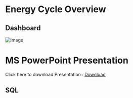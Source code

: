 # Energy Cycle Overview

## Dashboard
![Image](https://github.com/user-attachments/assets/11621275-f72f-4968-b80d-f7bc549b1ebe)


# MS PowerPoint Presentation

  Click here to download Presentation : [Download](https://docs.google.com/presentation/d/17yF9E6RUUAx174oN4O5rY3EMzRnJdlHk/edit?usp=sharing&ouid=116196374982920778506&rtpof=true&sd=true)

## SQL
